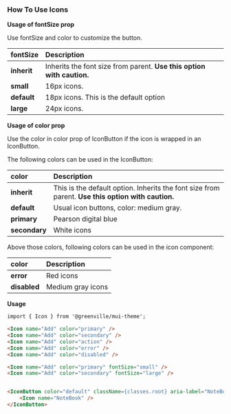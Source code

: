 ### How To Use Icons

**Usage of fontSize prop**

Use fontSize and color to customize the button.

|fontSize|Description|
|:---|:---|
|__inherit__ | Inherits the font size from parent. __Use this option with caution.__ |
|__small__  | 16px icons. |
|__default__  | 18px icons. This is the default option |
|__large__  | 24px icons. |

**Usage of color prop**

Use the color in color prop of IconButton if the icon is wrapped in an IconButton.

The following colors can be used in the IconButton:

|color|Description|
|:---|:---|
|__inherit__ | This is the default option. Inherits the font size from parent. __Use this option with caution.__ |
|__default__  | Usual icon buttons, color: medium gray. |
|__primary__  | Pearson digital blue |
|__secondary__  | White icons |

Above those colors, following colors can be used in the icon component:

|color|Description|
|:---|:---|
|__error__  | Red icons |
|__disabled__  | Medium gray icons |

**Usage**

```html
import { Icon } from '@greenville/mui-theme';

<Icon name="Add" color="primary" />
<Icon name="Add" color="secondary" />
<Icon name="Add" color="action" />
<Icon name="Add" color="error" />
<Icon name="Add" color="disabled" />

<Icon name="Add" color="primary" fontSize="small" />
<Icon name="Add" color="secondary" fontSize="large" />


<IconButton color="default" className={classes.root} aria-label="NoteBook" disabled color="primary">
    <Icon name="NoteBook" />
</IconButton>
```

